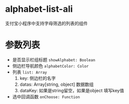 # alphabet-list-ali
支付宝小程序中支持字母筛选的列表的组件

# 参数列表
* 是否显示栏组标题
```showAlphabet: Boolean```
* 侧边栏导航颜色
```alphabetColor: Color```
* 列表
```list: Array```
    1. key: 侧边栏的名字
    2. datas: Array[string, object] 数据数组
    3. dataKey: 如果是string留空，如果是object 填写key值
* 选中回调函数
```onChoose: Function```
